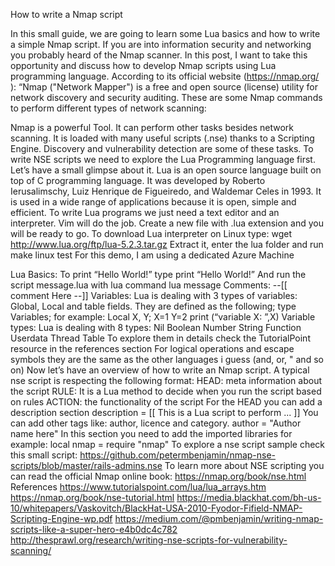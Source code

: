 How to write a Nmap script



In this small guide, we are going to learn some Lua basics and how to write a simple Nmap script. If you are into information security and networking you probably heard of the Nmap scanner. 
In this post, I want to take this opportunity and discuss how to develop Nmap scripts using Lua programming language. According to its official website (https://nmap.org/ ): “Nmap ("Network Mapper") is a free and open source (license) utility for network discovery and security auditing. 
These are some Nmap commands to perform different types of network scanning:

Nmap is a powerful Tool. It can perform other tasks besides network scanning. It is loaded with many useful scripts (.nse) thanks to a Scripting Engine. Discovery and vulnerability detection are some of these tasks. 
To write NSE scripts we need to explore the Lua Programming language first. Let’s have a small glimpse about it. Lua is an open source language built on top of C programming language. It was developed by Roberto Ierusalimschy, Luiz Henrique de Figueiredo, and Waldemar Celes in 1993. It is used in a wide range of applications because it is open, simple and efficient. 
To write Lua programs we just need a text editor and an interpreter. Vim will do the job. Create a new file with .lua extension and you will be ready to go. To download Lua interpreter on Linux type:
wget http://www.lua.org/ftp/lua-5.2.3.tar.gz
Extract it, enter the lua folder and run make linux test
For this demo, I am using a dedicated Azure Machine 


Lua Basics:
To print “Hello World!” type 
print “Hello World!”
And run the script message.lua with lua command lua message
Comments:
--[[ comment Here --]]
Variables: 
Lua is dealing with 3 types of variables: Global, Local and table fields. They are defined as the following;  type Variables; for example:
Local X, Y; 
X=1
Y=2
print (“variable X: ”,X)
Variable types: 
Lua is dealing with 8 types: 
Nil
Boolean
Number 
String
Function
Userdata
Thread
Table
To explore them in details check the TutorialPoint resource in the references section
For logical operations and escape symbols they are the same as the other languages i guess (and, or, \" and so on)
Now let’s have an overview of how to write an Nmap script. A typical nse script is respecting the following format:
HEAD: meta information about the script
RULE: It is a Lua method to decide when you run the script based on rules
ACTION: the functionality of the script 
For the HEAD you can add a description section
description = [[
This is a Lua script to perform ...
]]
You can add other tags like: author, licence and category. 
author = "Author name here"
In this section you need to add the imported libraries for example:
local nmap = require "nmap"
To explore a nse script sample check this small script: https://github.com/petermbenjamin/nmap-nse-scripts/blob/master/rails-admins.nse
To learn more about NSE scripting you can read the official Nmap online book: https://nmap.org/book/nse.html
References
https://www.tutorialspoint.com/lua/lua_arrays.htm
https://nmap.org/book/nse-tutorial.html
https://media.blackhat.com/bh-us-10/whitepapers/Vaskovitch/BlackHat-USA-2010-Fyodor-Fifield-NMAP-Scripting-Engine-wp.pdf
https://medium.com/@pmbenjamin/writing-nmap-scripts-like-a-super-hero-e4b0dc4c782
http://thesprawl.org/research/writing-nse-scripts-for-vulnerability-scanning/


